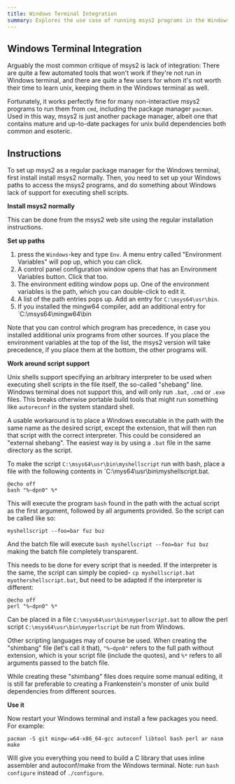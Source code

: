 ```yaml
---
title: Windows Terminal Integration 
summary: Explores the use case of running msys2 programs in the Windows terminal for better integration with other systems
---
```


Windows Terminal Integration
----------------------------

Arguably the most common critique of msys2 is lack of integration: There are quite a few automated tools that won't work if they're not run in Windows terminal, and there are quite a few users for whom it's not worth their time to learn unix, keeping them in the Windows terminal as well.

Fortunately, it works perfectly fine for many non-interactive msys2 programs to run them from `cmd`, including the package manager `pacman`. Used in this way, msys2 is just another package manager, albeit one that contains mature and up-to-date packages for unix build dependencies both common and esoteric.

Instructions
------------

To set up msys2 as a regular package manager for the Windows terminal, first install install msys2 normally. Then, you need to set up your Windows paths to access the msys2 programs, and do something about Windows lack of support for executing shell scripts.

**Install msys2 normally**

This can be done from the msys2 web site using the regular installation instructions.

**Set up paths**

1. press the `Windows`-key and type `Env`. A menu entry called "Environment Variables" will pop up, which you can click.
2. A control panel configuration window opens that has an Environment Variables button. Click that too.
3. The environment editing window pops up. One of the environment variables is the path, which you can double-click to edit it.
4. A list of the path entries pops up. Add an entry for `C:\msys64\usr\bin`.
5. If you installed the mingw64 compiler, add an additional entry for `C:\msys64\mingw64\bin

Note that you can control which program has precedence, in case you installed additional unix programs from other sources. If you place the environment variables at the top of the list, the msys2 version will take precedence, if you place them at the bottom, the other programs will.

**Work around script support**

Unix shells support specifying an arbitrary interpreter to be used when executing shell scripts in the file itself, the so-called "shebang" line. Windows terminal does not support this, and will only run `.bat`, `.cmd` or `.exe` files. This breaks otherwise portable build tools that might run something like `autoreconf` in the system standard shell.

A usable workaround is to place a Windows executable in the path with the same name as the desired script, except the extension, that will then run that script with the correct interpreter. This could be considered an "external shebang". The easiest way is by using a `.bat` file in the same directory as the script.

To make the script `C:\msys64\usr\bin\myshellscript` run with bash, place a file with the following contents in `C:\mys64\usr\bin\myshellscript.bat.

    @echo off
    bash "%~dpn0" %*

This will execute the program `bash` found in the path with the actual script as the first argument, followed by all arguments provided. So the script can be called like so:

    myshellscript --foo=bar fuz buz

And the batch file will execute `bash myshellscript --foo=bar fuz buz` making the batch file completely transparent.

This needs to be done for every script that is needed. If the interpreter is the same, the script can simply be copied- `cp myshellscript.bat myothershellscript.bat`, but need to be adapted if the interpreter is different:

    @echo off
    perl "%~dpn0" %*

Can be placed in a file `C:\msys64\usr\bin\myperlscript.bat` to allow the perl script `C:\msys64\usr\bin\myperlscript` be run from Windows.

Other scripting languages may of course be used. When creating the "shimbang" file (let's call it that), `"%~dpn0"` refers to the full path without extension, which is your script file (include the quotes), and `%*` refers to all arguments passed to the batch file. 

While creating these "shimbang" files does require some manual editing, it is still far preferable to creating a Frankenstein's monster of unix build dependencies from different sources.

**Use it**

Now restart your Windows terminal and install a few packages you need. For example:

`pacman -S git mingw-w64-x86_64-gcc autoconf libtool bash perl ar nasm make`

Will give you everything you need to build a C library that uses inline assembler and autoconf/make from the Windows terminal. Note: run `bash configure` instead of `./configure`.

